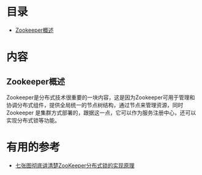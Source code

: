
# 目录
* [Zookeeper概述](#Zookeeper概述)


# 内容

## Zookeeper概述

   Zookeeper是分布式技术很重要的一块内容，这是因为Zookeeper可用于管理和协调分布式组件，提供全局统一的节点树结构，通过节点来管理资源，同时Zookeeper
   是集群方式部署的，跟据这一点，它可以作为服务注册中心，还可以实现分布式锁等功能。
   
   
# 有用的参考

* [七张图彻底讲清楚ZooKeeper分布式锁的实现原理](https://juejin.im/post/5c01532ef265da61362232ed)


